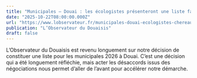 ```yaml
---
title: "Municipales – Douai : les écologistes présenteront une liste face à Frédéric Chéreau"
date: "2025-10-22T08:00:00.000Z"
url: "https://www.lobservateur.fr/municipales-douai-ecologistes-chereau/"
publication: "L’Observateur du Douaisis"
draft: false
---
```


L’Observateur du Douaisis est revenu longuement sur notre décision de constituer une liste pour les municipales 2026 à Douai. C’est une décision qui a été longuement réfléchie, mais acter les désaccords issus des négociations nous permet d’aller de l’avant pour accélérer notre démarche.
